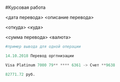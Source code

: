 #Курсовая работа

<дата перевода> <описание перевода>

<откуда> <куда>

<сумма перевода> <валюта>
```python
#пример вывода для одной операции

14.10.2018 Перевод оргпнизации

Visa Platinum 7000 79** **** 6361 -> Счет **9638

82771.72 руб.
```
